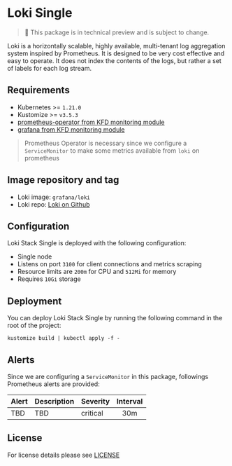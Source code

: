 # Loki Single

<!-- <KFD-DOCS> -->

> 🚨 This package is in technical preview and is subject to change.

Loki is a horizontally scalable, highly available, multi-tenant log aggregation system inspired by Prometheus.
It is designed to be very cost effective and easy to operate.
It does not index the contents of the logs, but rather a set of labels for each log stream.

## Requirements

- Kubernetes >= `1.21.0`
- Kustomize >= `v3.5.3`
- [prometheus-operator from KFD monitoring module][prometheus-operator]
- [grafana from KFD monitoring module][grafana]

> Prometheus Operator is necessary since we configure a `ServiceMonitor` to make
> some metrics available from `loki` on prometheus

## Image repository and tag

* Loki image: `grafana/loki`
* Loki repo: [Loki on Github][loki-gh]

## Configuration

Loki Stack Single is deployed with the following configuration:

- Single node
- Listens on port `3100` for client connections and metrics scraping
- Resource limits are `200m` for CPU and `512Mi` for memory
- Requires `10Gi` storage

## Deployment

You can deploy Loki Stack Single by running the following command in the root of
the project:

```shell
kustomize build | kubectl apply -f -
```


## Alerts

Since we are configuring a `ServiceMonitor` in this package, followings Prometheus alerts are provided:

| Alert                             | Description                                                             | Severity | Interval |
|-----------------------------------|-------------------------------------------------------------------------|----------|:--------:|
| TBD              | TBD       | critical | 30m      |

<!-- Links -->

[prometheus-operator]: https://github.com/sighup-io/fury-kubernetes-monitoring/blob/master/katalog/prometheus-operator
[grafana]: https://github.com/sighup-io/fury-kubernetes-monitoring/blob/master/katalog/grafana
[loki-gh]: https://github.com/grafana/loki

<!-- </KFD-DOCS> -->

## License

For license details please see [LICENSE](../../LICENSE)
